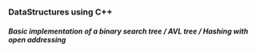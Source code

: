 ### DataStructures using C++
##### Basic implementation of a binary search tree / AVL tree / Hashing with open addressing
